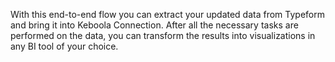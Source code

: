 With this end-to-end flow you can extract your updated data from Typeform and bring it into Keboola Connection. After all the necessary tasks are performed on the data, you can transform the results into visualizations in any BI tool of your choice.
